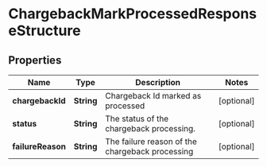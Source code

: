 

# ChargebackMarkProcessedResponseStructure


## Properties

| Name | Type | Description | Notes |
|------------ | ------------- | ------------- | -------------|
|**chargebackId** | **String** | Chargeback Id marked as processed |  [optional] |
|**status** | **String** | The status of the chargeback processing. |  [optional] |
|**failureReason** | **String** | The failure reason of the chargeback processing |  [optional] |



